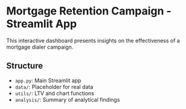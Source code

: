 # Mortgage Retention Campaign - Streamlit App

This interactive dashboard presents insights on the effectiveness of a mortgage dialer campaign.

## Structure
- `app.py`: Main Streamlit app
- `data/`: Placeholder for real data
- `utils/`: LTV and chart functions
- `analysis/`: Summary of analytical findings
